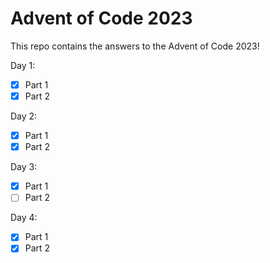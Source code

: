 # Advent of Code 2023

This repo contains the answers to the Advent of Code 2023!

Day 1:  
- [x] Part 1    
- [x] Part 2  

Day 2:
- [x] Part 1
- [x] Part 2

Day 3:
- [x] Part 1
- [ ] Part 2
    
Day 4:
- [x] Part 1
- [x] Part 2
